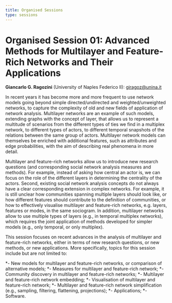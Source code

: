 ```yaml
---
title: Organised Sessions
type: sessions
---
```


# Organised Session 01: Advanced Methods for Multilayer and Feature-Rich Networks and Their Applications

**Giancarlo G. Ragozini** (University of Naples Federico II): giragoz@unina.it

In recent years it has become more and more frequent to use network models going beyond simple directed/undirected and weighted/unweighted networks, to capture the complexity of old and new fields of application of network analysis. Multilayer networks are an example of such models, extending graphs with the concept of layer, that allows us to represent a multitude of scenarios from the different types of ties we find in a multiplex network, to different types of actors, to different temporal snapshots of the relations between the same group of actors. Multilayer network models can themselves be enriched with additional features, such as attributes and edge probabilities, with the aim of describing real phenomena in more detail.

Multilayer and feature-rich networks allow us to introduce new research questions (and corresponding social network analysis measures and methods). For example, instead of asking how central an actor is, we can focus on the role of the different layers in determining the centrality of the actors. Second, existing social network analysis concepts do not always have a clear corresponding extension in complex networks. For example, it is still unclear how communities spanning multiple layers should look like, or how different features should contribute to the definition of communities, or how to effectively visualise multilayer and feature-rich networks, e.g. layers, features or modes, in the same sociogram. In addition, multilayer networks allow to use multiple types of layers (e.g., in temporal multiplex networks), which requires the joint application of methods developed for simpler models (e.g., only temporal, or only multiplex). 

This session focuses on recent advances in the analysis of multilayer and feature-rich networks, either in terms of new research questions, or new methods, or new applications. More specifically, topics for this session include but are not limited to:

*- New models for multilayer and feature-rich networks, or comparison of alternative models; 
*- Measures for multilayer and feature-rich network; 
*- Community discovery in multilayer and feature-rich networks; 
*- Multilayer and feature-rich network embedding; 
*- Visualisation of multilayer and feature-rich network; 
*- Multilayer and feature-rich network simplification (e.g., sampling, filtering, flattening, projections); 
*- Applications; 
*- Software. 
